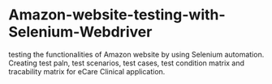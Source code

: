 # Amazon-website-testing-with-Selenium-Webdriver
testing the functionalities of Amazon website by using Selenium automation.
Creating test paln, test scenarios, test cases, test condition matrix and tracability matrix for eCare Clinical application.
